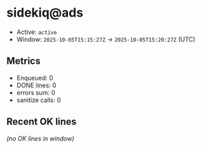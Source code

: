 # sidekiq@ads

- Active: `active`
- Window: `2025-10-05T15:15:27Z` → `2025-10-05T15:20:27Z` (UTC)

## Metrics
- Enqueued: 0
- DONE lines: 0
- errors sum: 0
- sanitize calls: 0

## Recent OK lines
_(no OK lines in window)_

